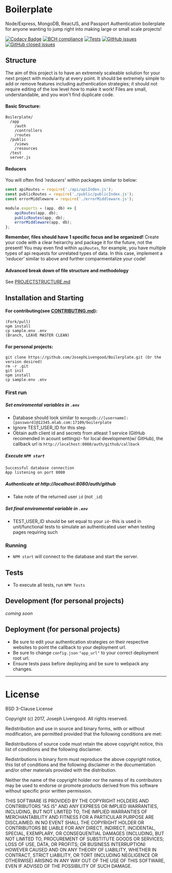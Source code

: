 # Boilerplate
Node/Express, MongoDB, ReactJS, and Passport Authentication boilerplate for anyone wanting to jump right into making large or small scale projects!

[![Codacy Badge](https://api.codacy.com/project/badge/Grade/e1ab5a9bbcd0407799c34736d1a03fe9)](https://www.codacy.com/app/JosephLivengood/Boilerplate?utm_source=github.com&amp;utm_medium=referral&amp;utm_content=JosephLivengood/Boilerplate&amp;utm_campaign=Badge_Grade)
[![BCH compliance](https://bettercodehub.com/edge/badge/JosephLivengood/Boilerplate)](https://bettercodehub.com)
[![Tests](https://img.shields.io/badge/Tests-Passing-green.svg?style=flat)](https://github.com/JosephLivengood/Boilerplate/tree/master/test)
[![GitHub issues](https://img.shields.io/github/issues/JosephLivengood/Boilerplate.svg)](https://github.com/JosephLivengood/Boilerplate/issues)
[![GitHub closed issues](https://img.shields.io/github/issues-closed/JosephLivengood/Boilerplate.svg)](https://github.com/JosephLivengood/Boilerplate/issues)

## Structure

The aim of this project is to have an extremely scaleable solution for your next project with modularity at every point. It should be extremely simple to add or remove features including authentication strategies; it should not require editing of the low level _how_ to make it work! Files are small, understandable, and you won't find duplicate code.

#### Basic Structure:
```
Boilerplate/
  /app
    /auth
    /controllers
    /routes
  /public
    /views
    /resources
  /test
  server.js
```
#### Reducers
You will often find _'reducers'_ within packages similar to below:
```javascript
const apiRoutes = require('./api/apiIndex.js');
const publicRoutes = require('./public/publicIndex.js');
const errorMiddleware = require('./errorMiddleware.js');

module.exports = (app, db) => {
    apiRoutes(app, db);
    publicRoutes(app, db);
    errorMiddleware(app, db);
};
```
__Remember, files should have 1 specific focus and be organized!__
Create your code with a clear heirarchy and package it for the future, not the present! You may even find within `apiRoutes`, for example, you have multiple types of api requests for unrelated types of data. In this case, implement a _'reducer'_ similar to above and further comparmentalize your code!

#### Advanced break down of file structure and methodology
See [PROJECTSTRUCTURE.md](PROJECTSTRUCTURE.md)

## Installation and Starting
#### For contributing(see [CONTRIBUTING.md](CONTRIBUTING.md)):
```
(Fork/pull)
npm install
cp sample.env .env
(Branch, LEAVE MASTER CLEAN)
```
#### For personal projects:
```
git clone https://github.com/JosephLivengood/Boilerplate.git (Or the version desired)
rm -r .git
git init
npm install
cp sample.env .env
```
### First run

##### Set enviromental variables in `.env`
* Database should look similar to `mongodb://[username]:[password]@12345.mlab.com:17109/boilerplate`
* Ignore TEST_USER_ID for this step
* Obtain auth client id and secrets from atleast 1 service (GitHub recomended in acount settings)- for local development(w/ GitHub), the callback url is `http://localhost:8080/auth/github/callback`

##### Execute `NPM start`
```
Successful database connection
App listening on port 8080
```

##### Authenticate at http://localhost:8080/auth/github
* Take note of the returned user `id` (not `_id`)

##### Set final enviromental variable in `.env`
* TEST_USER_ID should be set equal to your `id`- this is used in unit/functional tests to simulate an authenticated user when testing pages requiring such

### Running
* `NPM start` will connect to the database and start the server.

## Tests
* To execute all tests, run `NPM Tests`

## Development (for personal projects)
_coming soon_

## Deployment (for personal projects)
* Be sure to edit your authentication strategies on their respective websites to point the callback to your deployment url.
* Be sure to change `config.json` `"app_url"` to your correct deployment root url.
* Ensure tests pass before deploying and be sure to webpack any changes.

***

# License

BSD 3-Clause License

Copyright (c) 2017, Joseph Livengood. All rights reserved.

Redistribution and use in source and binary forms, with or without modification, are permitted provided that the following conditions are met:

Redistributions of source code must retain the above copyright notice, this list of conditions and the following disclaimer.

Redistributions in binary form must reproduce the above copyright notice, this list of conditions and the following disclaimer in the documentation and/or other materials provided with the distribution.

Neither the name of the copyright holder nor the names of its contributors may be used to endorse or promote products derived from this software without specific prior written permission.

THIS SOFTWARE IS PROVIDED BY THE COPYRIGHT HOLDERS AND CONTRIBUTORS "AS IS" AND ANY EXPRESS OR IMPLIED WARRANTIES, INCLUDING, BUT NOT LIMITED TO, THE IMPLIED WARRANTIES OF MERCHANTABILITY AND FITNESS FOR A PARTICULAR PURPOSE ARE DISCLAIMED. IN NO EVENT SHALL THE COPYRIGHT HOLDER OR CONTRIBUTORS BE LIABLE FOR ANY DIRECT, INDIRECT, INCIDENTAL, SPECIAL, EXEMPLARY, OR CONSEQUENTIAL DAMAGES (INCLUDING, BUT NOT LIMITED TO, PROCUREMENT OF SUBSTITUTE GOODS OR SERVICES; LOSS OF USE, DATA, OR PROFITS; OR BUSINESS INTERRUPTION) HOWEVER CAUSED AND ON ANY THEORY OF LIABILITY, WHETHER IN CONTRACT, STRICT LIABILITY, OR TORT (INCLUDING NEGLIGENCE OR OTHERWISE) ARISING IN ANY WAY OUT OF THE USE OF THIS SOFTWARE, EVEN IF ADVISED OF THE POSSIBILITY OF SUCH DAMAGE.
